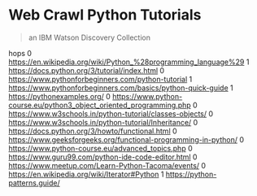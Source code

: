 # Web Crawl Python Tutorials
> an IBM Watson Discovery Collection


hops
0     https://en.wikipedia.org/wiki/Python_%28programming_language%29
1     https://docs.python.org/3/tutorial/index.html
0     https://www.pythonforbeginners.com/python-tutorial
1     https://www.pythonforbeginners.com/basics/python-quick-guide
1     https://pythonexamples.org/
0     https://www.python-course.eu/python3_object_oriented_programming.php
0     https://www.w3schools.in/python-tutorial/classes-objects/
0     https://www.w3schools.in/python-tutorial/Inheritance/
0     https://docs.python.org/3/howto/functional.html
0     https://www.geeksforgeeks.org/functional-programming-in-python/
0     https://www.python-course.eu/advanced_topics.php
0     https://www.guru99.com/python-ide-code-editor.html
0     https://www.meetup.com/Learn-Python-Tacoma/events/
0     https://en.wikipedia.org/wiki/Iterator#Python
1     https://python-patterns.guide/